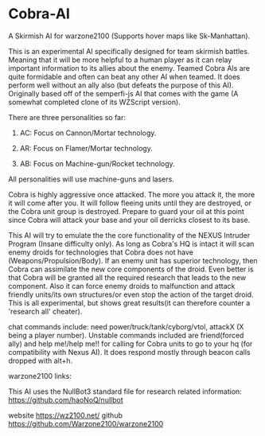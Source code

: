 # Cobra-AI
A Skirmish AI for warzone2100 (Supports hover maps like Sk-Manhattan).

This is an experimental AI specifically designed for team skirmish battles. Meaning that it will be more helpful to a human player as it can relay important information to its allies about the enemy. Teamed Cobra AIs are quite formidable and often can beat any other AI when teamed. It does perform well without an ally also (but defeats the purpose of this AI).
Originally based off of the semperfi-js AI that comes with the game (A somewhat completed clone of its WZScript version).

There are three personalities so far:

1. AC: Focus on Cannon/Mortar technology.

2. AR: Focus on Flamer/Mortar technology.

3. AB: Focus on Machine-gun/Rocket technology.

All personalities will use machine-guns and lasers.

Cobra is highly aggressive once attacked. The more you attack it, the more it will come after you. It will follow fleeing units until they are destroyed, or the Cobra unit group is destroyed. Prepare to guard your oil at this point since Cobra will attack your base and your oil derricks closest to its base.


This AI will try to emulate the the core functionality of the NEXUS Intruder Program (Insane difficulty only). As long as Cobra's HQ is intact it will scan enemy droids for technologies that Cobra does not have (Weapons/Propulsion/Body). If an enemy unit has superior technology, then Cobra can assimilate the new core components of the droid. Even better is that Cobra will be granted all the required research that leads to the new component. Also it can force enemy droids to malfunction and attack friendly units/its own structures/or even stop the action of the target droid. This is all experimental, but shows great results(it can therefore counter a 'research all' cheater).


chat commands include: 
need power/truck/tank/cyborg/vtol, attackX (X being a player number). Unstable commands included are friend(forced ally) and help me!/help me!! for calling for Cobra units to go to your hq (for compatibility with Nexus AI). It does respond mostly through beacon calls dropped with alt+h.

warzone2100 links:

This AI uses the NullBot3 standard file for research related information: https://github.com/haoNoQ/nullbot

website https://wz2100.net/ github https://github.com/Warzone2100/warzone2100
